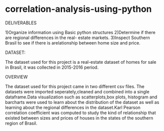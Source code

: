 # correlation-analysis-using-python
DELIVERABLES


1)Organize information using Basic python structures
2)Determine if there are regional differences in the real- estate markets.
3)Inspect Southern Brasil to see if there is  arelationship between home size and price.


DATASET:

The dataset used for this project is a real-estate dataset of homes for sale in Brasil, it was collected in 2015-2016 period.


OVERVIEW

The dataset used for this project came in two different csv files. The datasets were imported seperately,cleaned and combined into a single dataframe.Data visualization such as scatterplots,box plots, histogram and barcharts were used to learn about the distribution of the dataset as well as learning about the regional differences in the dataset.Karl Pearson correlation coefficient was computed to study the kind of relationship that existed between sizes and prices of houses in the states of the southern region of Brasil.
